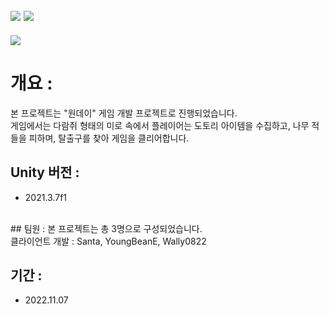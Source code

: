 ## <img src="https://img.shields.io/badge/unity-FFFFFF?style=for-the-badge&logo=unity&logoColor=black"> <img src="https://img.shields.io/badge/csharp-239120?style=for-the-badge&logo=CSharp&logoColor=white">

<img src="https://capsule-render.vercel.app/api?type=waving&color=auto&height=200&section=header&text=Today&fontSize=40" />

# 개요 :
본 프로젝트는 "원데이" 게임 개발 프로젝트로 진행되었습니다. <br>
게임에서는 다람쥐 형태의 미로 속에서 플레이어는 도토리 아이템을 수집하고, 나무 적들을 피하며, 탈출구를 찾아 게임을 클리어합니다.
<br>

## Unity 버전 :
- 2021.3.7f1
<br>
## 팀원 :
본 프로젝트는 총 3명으로 구성되었습니다. <br>
클라이언트 개발 : Santa, YoungBeanE, Wally0822
<br>

## 기간 : 
- 2022.11.07
